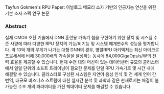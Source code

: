 Tayfun Gokmen's RPU Paper: 아날로그 메모리 소자 기반의 인공지능 연산을 위한 기본 소자 스펙 연구 논문
### Abstract
실제 CMOS 호환 기술에서 DNN 훈련용 가속기 칩을 구현하기 위한 장치 및 시스템 수준 사양에 따라 다양한 RPU 장치의 기능/비기능 및 시스템 매개변수의 성능을 평가합니다.
약 10억 개의 무게가 나가는 대형 DNN의 경우, 병렬RPU 아키텍처는 최신 마이크로프로세서에 비해 30,000배의 가속율을 달성하는 동시에 84,000GigaOps/s/W의 전력 효율을 제공할 수 있습니다.
현재 수천 대의 머신이 있는 데이터센터 규모의 클러스터에서 일일 단위의 소프트 트레이닝이 필요한 문제를 단일 RPU 가속기로 몇 시간 내에 해결할 수 있습니다.
클러스터로 구성된 시스템은 자연어 음성 인식 및 전 세계 언어 간 번역, 대규모 비즈니스 스트림에 대한 실시간 분석 및 과학과 같은 현재로서는 해결이 불가능한 수조 개의 파라미터를 가진 빅데이터 문제를 해결할 수 있습니다.
